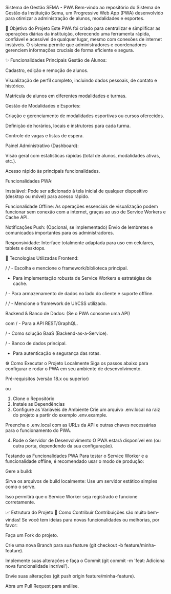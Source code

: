Sistema de Gestão SEMA - PWA
Bem-vindo ao repositório do Sistema de Gestão da Instituição Sema, um Progressive Web App (PWA) desenvolvido para otimizar a administração de alunos, modalidades e esportes.

🎯 Objetivo do Projeto
Este PWA foi criado para centralizar e simplificar as operações diárias da instituição, oferecendo uma ferramenta rápida, confiável e acessível de qualquer lugar, mesmo com conexões de internet instáveis. O sistema permite que administradores e coordenadores gerenciem informações cruciais de forma eficiente e segura.

✨ Funcionalidades Principais
Gestão de Alunos:

Cadastro, edição e remoção de alunos.

Visualização de perfil completo, incluindo dados pessoais, de contato e histórico.

Matrícula de alunos em diferentes modalidades e turmas.

Gestão de Modalidades e Esportes:

Criação e gerenciamento de modalidades esportivas ou cursos oferecidos.

Definição de horários, locais e instrutores para cada turma.

Controle de vagas e listas de espera.

Painel Administrativo (Dashboard):

Visão geral com estatísticas rápidas (total de alunos, modalidades ativas, etc.).

Acesso rápido às principais funcionalidades.

Funcionalidades PWA:

Instalável: Pode ser adicionado à tela inicial de qualquer dispositivo (desktop ou móvel) para acesso rápido.

Funcionalidade Offline: As operações essenciais de visualização podem funcionar sem conexão com a internet, graças ao uso de Service Workers e Cache API.

Notificações Push: (Opcional, se implementado) Envio de lembretes e comunicados importantes para os administradores.

Responsividade: Interface totalmente adaptada para uso em celulares, tablets e desktops.

🚀 Tecnologias Utilizadas
Frontend:

 /  /  - Escolha e mencione o framework/biblioteca principal.

 - Para implementação robusta de Service Workers e estratégias de cache.

 /  - Para armazenamento de dados no lado do cliente e suporte offline.

 /  /  - Mencione o framework de UI/CSS utilizado.

Backend & Banco de Dados: (Se o PWA consome uma API)

 com  /  - Para a API REST/GraphQL.

 /  - Como solução BaaS (Backend-as-a-Service).

 /  - Banco de dados principal.

 - Para autenticação e segurança das rotas.

⚙️ Como Executar o Projeto Localmente
Siga os passos abaixo para configurar e rodar o PWA em seu ambiente de desenvolvimento.

Pré-requisitos
 (versão 18.x ou superior)

 ou 

1. Clone o Repositório
2. Instale as Dependências
3. Configure as Variáveis de Ambiente
Crie um arquivo .env.local na raiz do projeto a partir do exemplo .env.example.

Preencha o .env.local com as URLs da API e outras chaves necessárias para o funcionamento do PWA.

4. Rode o Servidor de Desenvolvimento
O PWA estará disponível em  (ou outra porta, dependendo da sua configuração).

Testando as Funcionalidades PWA
Para testar o Service Worker e a funcionalidade offline, é recomendado usar o modo de produção:

Gere a build:

Sirva os arquivos de build localmente:
Use um servidor estático simples como o serve.

Isso permitirá que o Service Worker seja registrado e funcione corretamente.

📈 Estrutura do Projeto
🤝 Como Contribuir
Contribuições são muito bem-vindas! Se você tem ideias para novas funcionalidades ou melhorias, por favor:

Faça um Fork do projeto.

Crie uma nova Branch para sua feature (git checkout -b feature/minha-feature).

Implemente suas alterações e faça o Commit (git commit -m 'feat: Adiciona nova funcionalidade incrível').

Envie suas alterações (git push origin feature/minha-feature).

Abra um Pull Request para análise.
